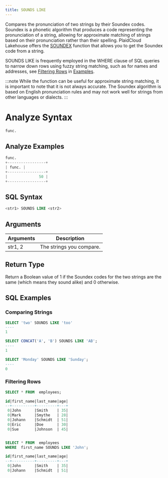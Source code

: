 ```yaml
---
title: SOUNDS LIKE
---
```


Compares the pronunciation of two strings by their Soundex codes. Soundex is a phonetic algorithm that produces a code representing the pronunciation of a string, allowing for approximate matching of strings based on their pronunciation rather than their spelling. PlaidCloud Lakehouse offers the [SOUNDEX](soundex) function that allows you to get the Soundex code from a string.

SOUNDS LIKE is frequently employed in the WHERE clause of SQL queries to narrow down rows using fuzzy string matching, such as for names and addresses, see [Filtering Rows](#filtering-rows) in [Examples](#examples).

:::note
While the function can be useful for approximate string matching, it is important to note that it is not always accurate. The Soundex algorithm is based on English pronunciation rules and may not work well for strings from other languages or dialects. 
:::

# Analyze Syntax

```python
func.
```

## Analyze Examples
```python
func.
+-----------------+
| func. |
+-----------------+
|              50 |
+-----------------+
```

## SQL Syntax

```sql
<str1> SOUNDS LIKE <str2>
```

## Arguments

| Arguments | Description |
|-----------|-------------|
| str1, 2   | The strings you compare. |

## Return Type

Return a Boolean value of 1 if the Soundex codes for the two strings are the same (which means they sound alike) and 0 otherwise.

## SQL Examples

### Comparing Strings

```sql
SELECT 'two' SOUNDS LIKE 'too'
----
1

SELECT CONCAT('A', 'B') SOUNDS LIKE 'AB';
----
1

SELECT 'Monday' SOUNDS LIKE 'Sunday';
----
0
```

### Filtering Rows

```sql
SELECT * FROM  employees;

id|first_name|last_name|age|
--+----------+---------+---+
 0|John      |Smith    | 35|
 0|Mark      |Smythe   | 28|
 0|Johann    |Schmidt  | 51|
 0|Eric      |Doe      | 30|
 0|Sue       |Johnson  | 45|


SELECT * FROM  employees
WHERE  first_name SOUNDS LIKE 'John';

id|first_name|last_name|age|
--+----------+---------+---+
 0|John      |Smith    | 35|
 0|Johann    |Schmidt  | 51|
```